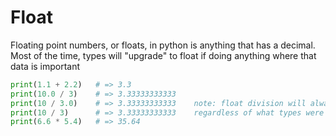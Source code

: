 # Float

Floating point numbers, or floats, in python is anything that has a decimal. Most of the time, types will "upgrade" to float if doing anything where that data is important
```py
print(1.1 + 2.2)   # => 3.3
print(10.0 / 3)    # => 3.33333333333
print(10 / 3.0)    # => 3.33333333333    note: float division will always return a float
print(10 / 3)      # => 3.33333333333    regardless of what types were used
print(6.6 * 5.4)   # => 35.64
```
